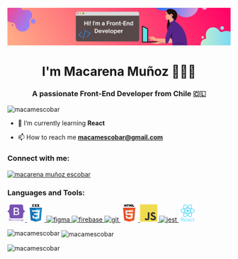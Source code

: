 ![banner](banner.png)
<h1 align="center">I'm Macarena Muñoz 👩🏻‍💻 </h1>
<h3 align="center">A passionate Front-End Developer from Chile 🇨🇱</h3>


<p align="left"> <img src="https://komarev.com/ghpvc/?username=macamescobar&label=Profile%20views&color=0e75b6&style=flat"alt="macamescobar" /> </p>

- 🌱 I’m currently learning **React**

- 📫 How to reach me **macamescobar@gmail.com**

<h3 align="left">Connect with me:</h3>
<p align="left">
<a href="https://linkedin.com/in/macarena muñoz escobar" target="blank"><img align="center" src="https://raw.githubusercontent.com/rahuldkjain/github-profile-readme-generator/master/src/images/icons/Social/linked-in-alt.svg" alt="macarena muñoz escobar" height="30" width="40" /></a>
</p>

<h3 align="left">Languages and Tools:</h3>
<p align="left"> <a href="https://getbootstrap.com" target="_blank" rel="noreferrer"> <img src="https://raw.githubusercontent.com/devicons/devicon/master/icons/bootstrap/bootstrap-plain-wordmark.svg" alt="bootstrap" width="40" height="40"/> </a> <a href="https://www.w3schools.com/css/" target="_blank" rel="noreferrer"> <img src="https://raw.githubusercontent.com/devicons/devicon/master/icons/css3/css3-original-wordmark.svg" alt="css3" width="40" height="40"/> </a> <a href="https://www.figma.com/" target="_blank" rel="noreferrer"> <img src="https://www.vectorlogo.zone/logos/figma/figma-icon.svg" alt="figma" width="40" height="40"/> </a> <a href="https://firebase.google.com/" target="_blank" rel="noreferrer"> <img src="https://www.vectorlogo.zone/logos/firebase/firebase-icon.svg" alt="firebase" width="40" height="40"/> </a> <a href="https://git-scm.com/" target="_blank" rel="noreferrer"> <img src="https://www.vectorlogo.zone/logos/git-scm/git-scm-icon.svg" alt="git" width="40" height="40"/> </a> <a href="https://www.w3.org/html/" target="_blank" rel="noreferrer"> <img src="https://raw.githubusercontent.com/devicons/devicon/master/icons/html5/html5-original-wordmark.svg" alt="html5" width="40" height="40"/> </a> <a href="https://developer.mozilla.org/en-US/docs/Web/JavaScript" target="_blank" rel="noreferrer"> <img src="https://raw.githubusercontent.com/devicons/devicon/master/icons/javascript/javascript-original.svg" alt="javascript" width="40" height="40"/> </a> <a href="https://jestjs.io" target="_blank" rel="noreferrer"> <img src="https://www.vectorlogo.zone/logos/jestjsio/jestjsio-icon.svg" alt="jest" width="40" height="40"/> </a> <a href="https://reactjs.org/" target="_blank" rel="noreferrer"> <img src="https://raw.githubusercontent.com/devicons/devicon/master/icons/react/react-original-wordmark.svg" alt="react" width="40" height="40"/> </a> </p>

<p><img align="left" src="https://github-readme-stats.vercel.app/api/top-langs?username=macamescobar&show_icons=true&locale=en&layout=compact" alt="macamescobar" /></p>

<p>&nbsp;<img align="center" src="https://github-readme-stats.vercel.app/api?username=macamescobar&show_icons=true&locale=en" alt="macamescobar" /></p>

<p><img align="center" src="https://github-readme-streak-stats.herokuapp.com/?user=macamescobar&" alt="macamescobar" /></p>
